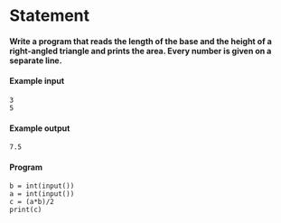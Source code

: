 # Statement
#### Write a program that reads the length of the base and the height of a right-angled triangle and prints the area. Every number is given on a separate line.

#### Example input
```
3
5
```
#### Example output
```
7.5
```
#### Program
```
b = int(input())
a = int(input())
c = (a*b)/2
print(c)
```
